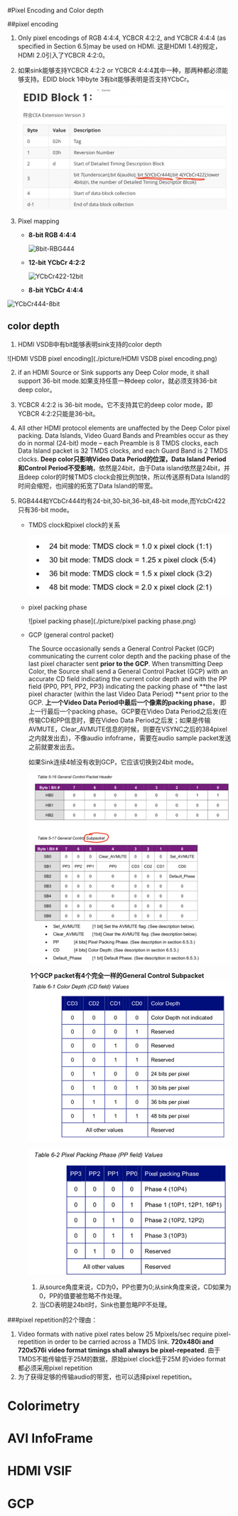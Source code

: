 #Pixel Encoding and Color depth



##pixel encoding

1. Only pixel encodings of RGB 4:4:4, YCBCR 4:2:2, and YCBCR 4:4:4 (as specified in Section 6.5)may be used on HDMI. 这是HDMI 1.4的规定，HDMI 2.0引入了YCBCR 4:2:0。

2. 如果sink能够支持YCBCR 4:2:2 or YCBCR 4:4:4其中一种，那两种都必须能够支持。EDID block 1中byte 3有bit能够表明是否支持YCbCr。

   ![YCBCR](./picture/YCBCR.png)

3. Pixel mapping

   * **8-bit RGB 4:4:4**

     ![8bit-RBG444](/Users/zengcan/Documents/GitHub/DRM/HDMI/picture/8bit-RBG444.png)

   * **12-bit YCbCr 4:2:2**

     ![YCbCr422-12bit](/Users/zengcan/Documents/GitHub/DRM/HDMI/picture/YCbCr422-12bit.png)

   * **8-bit YCbCr 4:4:4**

![YCbCr444-8bit](/Users/zengcan/Documents/GitHub/DRM/HDMI/picture/YCbCr444-8bit.png)



## color depth

1. HDMI VSDB中有bit能够表明sink支持的color depth

![HDMI VSDB pixel encoding](./picture/HDMI VSDB pixel encoding.png)



2. if an HDMI Source or Sink supports any Deep Color mode, it shall support 36-bit mode.如果支持任意一种deep color，就必须支持36-bit deep color。

3. YCBCR 4:2:2 is  36-bit mode。它不支持其它的deep color mode，即YCBCR 4:2:2只能是36-bit。

4. All other HDMI protocol elements are unaffected by the Deep Color pixel packing. Data Islands, Video Guard Bands and Preambles occur as they do in normal (24-bit) mode – each Preamble is 8 TMDS clocks, each Data Island packet is 32 TMDS clocks, and each Guard Band is 2 TMDS clocks.  **Deep color只影响Video Data Period的位深，Data Island Period和Control Period不受影响**，依然是24bit，由于Data island依然是24bit，并且deep color的时候TMDS clock会按比例加快，所以传送原有Data Island的时间会缩短，也间接的拓宽了Data Island的带宽。

5. RGB444和YCbCr444均有24-bit,30-bit,36-bit,48-bit mode,而YcbCr422只有36-bit mode。

   * TMDS clock和pixel clock的关系

     ![tmds_clock_pixel_clock](./picture/tmds_clock_pixel_clock.png)

   * pixel packing phase

     ![pixel packing phase](./picture/pixel packing phase.png)

   * GCP (general control packet)

     The Source occasionally sends a General Control Packet (GCP)
     communicating the current color depth and the packing phase of the last pixel character sent **prior to the GCP**. When transmitting Deep Color, the Source shall send a General Control Packet (GCP) with an accurate CD field indicating the current color depth and with the PP field (PP0, PP1, PP2, PP3) indicating the packing phase of **the last pixel character (within the last Video Data Period) **sent prior to the GCP. **上一个Video Data Period中最后一个像素的packing phase**， 即上一行最后一个packing phase。GCP要在Video Data Period之后发(在传输CD和PP信息时，要在Video Data Period之后发；如果是传输AVMUTE，Clear_AVMUTE信息的时候，则要在VSYNC之后的384pixel之内就发出去)，不像audio infoframe，需要在audio sample packet发送之前就要发出去。

     如果Sink连续4帧没有收到GCP，它应该切换到24bit mode。

     ![GCP](./picture/GCP.png)

     ​	**1个GCP packet有4个完全一样的General Control Subpacket**![CD](./picture/CD.png)

     ![PP](./picture/PP.png)

     1. 从source角度来说，CD为0，PP也要为0;从sink角度来说，CD如果为0，PP的值要被忽略不作处理。
     2. 当CD表明是24bit时，Sink也要忽略PP不处理。

###pixel repetition的2个理由：

1. Video formats with native pixel rates below 25 Mpixels/sec require pixel-repetition in order to be carried across a TMDS link. **720x480i and 720x576i video format timings shall always be pixel-repeated**.  由于TMDS不能传输低于25M的数据，原始pixel clock低于25M 的video format都必须采用pixel repetition
2. 为了获得足够的传输audio的带宽，也可以选择pixel repetition。



# Colorimetry



# AVI InfoFrame

 

# HDMI VSIF 



# GCP

